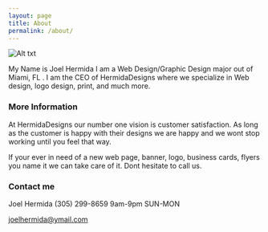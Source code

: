 ```yaml
---
layout: page
title: About
permalink: /about/
---
```

![Alt txt](https://encrypted-tbn1.gstatic.com/images?q=tbn:ANd9GcQFUfpQSCGsPnG_JmBs_9dPY14G2wH8oytaRXRHteDv6eRFVuzYHQ)

My Name is Joel Hermida I am a Web Design/Graphic Design major out of Miami, FL . I am the CEO of HermidaDesigns where we specialize in Web design, logo design, print, and much more. 

### More Information

At HermidaDesigns our number one vision is customer satisfaction. As long as the customer is happy with their designs we are happy and we wont stop working until you feel that way. 

If your ever in need of a new web page, banner, logo, business cards, flyers you name it we can take care of it. Dont hesitate to call us. 

### Contact me

Joel Hermida
(305) 299-8659
9am-9pm
SUN-MON

[joelhermida@ymail.com](mailto:joelhermida@ymail.com)
